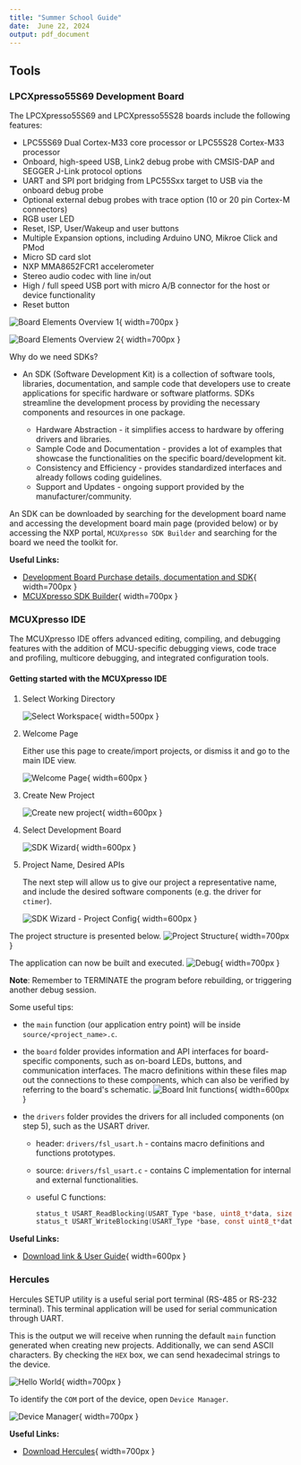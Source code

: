 ```yaml
---
title: "Summer School Guide"
date:  June 22, 2024
output: pdf_document
---
```


## Tools

### LPCXpresso55S69 Development Board

The LPCXpresso55S69 and LPCXpresso55S28 boards include the following features:

- LPC55S69 Dual Cortex-M33 core processor or LPC55S28 Cortex-M33 processor
- Onboard, high-speed USB, Link2 debug probe with CMSIS-DAP and SEGGER J-Link protocol options
- UART and SPI port bridging from LPC55Sxx target to USB via the onboard debug probe
- Optional external debug probes with trace option (10 or 20 pin Cortex-M connectors)
- RGB user LED
- Reset, ISP, User/Wakeup and user buttons
- Multiple Expansion options, including Arduino UNO, Mikroe Click and PMod
- Micro SD card slot
- NXP MMA8652FCR1 accelerometer
- Stereo audio codec with line in/out
- High / full speed USB port with micro A/B connector for the host or device functionality
- Reset button

![Board Elements Overview 1](pics/lab_guide_board1.png "Board Elements Overview 1"){ width=700px }

![Board Elements Overview 2](pics/lab_guide_board2.png "Board Elements Overview 2"){ width=700px }

Why do we need SDKs?

- An SDK (Software Development Kit) is a collection of software tools, libraries, documentation, and sample code that developers use to create applications for specific hardware or software platforms. SDKs streamline the development process by providing the necessary components and resources in one package.

  - Hardware Abstraction - it simplifies access to hardware by offering drivers and libraries.
  - Sample Code and Documentation - provides a lot of examples that showcase the functionalities on the specific board/development kit.
  - Consistency and Efficiency - provides standardized interfaces and already follows coding guidelines.
  - Support and Updates - ongoing support provided by the manufacturer/community.

An SDK can be downloaded by searching for the development board name and accessing the development board main page (provided below) or by accessing the NXP portal, `MCUXpresso SDK Builder` and searching for the board we need the toolkit for.

**Useful Links:**

- [Development Board Purchase details, documentation and SDK](https://www.nxp.com/design/design-center/software/development-software/mcuxpresso-software-and-tools-/lpcxpresso-boards/lpcxpresso55s69-development-board:LPC55S69-EVK){ width=700px }
- [MCUXpresso SDK Builder](https://mcuxpresso.nxp.com/en/welcome){ width=700px }

### MCUXpresso IDE

The MCUXpresso IDE offers advanced editing, compiling, and debugging features with the addition of MCU-specific debugging views, code trace and profiling, multicore debugging, and integrated configuration tools.

#### Getting started with the MCUXpresso IDE

1. Select Working Directory

    ![Select Workspace](pics/lab_guide_workspace.png "Select Workspace"){ width=500px }

2. Welcome Page

    Either use this page to create/import projects, or dismiss it and go to the main IDE view.

    ![Welcome Page](pics/lab_guide_welcome.png "Welcome Page"){ width=600px }

3. Create New Project

    ![Create new project](pics/lab_guide_new_project.png "Create new project"){ width=600px }

4. Select Development Board

    ![SDK Wizard](pics/lab_guide_SDK_wizard.png "SDK Wizard"){ width=600px }

5. Project Name, Desired APIs

    The next step will allow us to give our project a representative name, and include the desired software components (e.g. the driver for `ctimer`).

    ![SDK Wizard - Project Config](pics/lab_guide_project_config.png "SDK Wizard - Project Config"){ width=600px }

The project structure is presented below.
![Project Structure](pics/lab_guide_my_project.png "Project Structure"){ width=700px }

The application can now be built and executed.
![Debug](pics/lab_guide_debug.png "Debug"){ width=700px }

**Note**: Remember to TERMINATE the program before rebuilding, or triggering another debug session.

Some useful tips:

- the `main` function (our application entry point) will be inside `source/<project_name>.c`.
- the `board` folder provides information and API interfaces for board-specific components, such as on-board LEDs, buttons, and communication interfaces. The macro definitions within these files map out the connections to these components, which can also be verified by referring to the board's schematic.
    ![Board Init functions](pics/lab_guide_board_folder.png){ width=600px }
- the `drivers` folder provides the drivers for all included components (on step 5), such as the USART driver.

  - header: `drivers/fsl_usart.h` - contains macro definitions and functions prototypes.
  - source: `drivers/fsl_usart.c` - contains C implementation for internal and external functionalities.
  - useful C functions:

    ~~~~C
    status_t USART_ReadBlocking(USART_Type *base, uint8_t*data, size_t length);
    status_t USART_WriteBlocking(USART_Type *base, const uint8_t*data, size_t length);
    ~~~~

**Useful Links:**

- [Download link & User Guide](https://www.nxp.com/design/design-center/software/development-software/mcuxpresso-software-and-tools-/mcuxpresso-integrated-development-environment-ide:MCUXpresso-IDE){ width=600px }

### Hercules

Hercules SETUP utility is a useful serial port terminal (RS-485 or RS-232 terminal). This terminal application will be used for serial communication through UART.

This is the output we will receive when running the default `main` function generated when creating new projects. Additionally, we can send ASCII characters. By checking the `HEX` box, we can send hexadecimal strings to the device.

![Hello World](pics/lab_guide_hercules.png "Hello World"){ width=700px }

To identify the `COM` port of the device, open `Device Manager`.

![Device Manager](pics/lab_guide_dev_manager.png "Device Manager"){ width=700px }

**Useful Links:**

- [Download Hercules](https://www.hw-group.com/software/hercules-setup-utility){ width=700px }